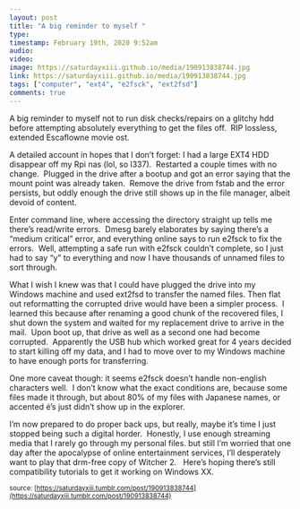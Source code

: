 ```yaml
---
layout: post
title: "A big reminder to myself "
type: 
timestamp: February 19th, 2020 9:52am
audio: 
video: 
image: https://saturdayxiii.github.io/media/190913838744.jpg
link: https://saturdayxiii.github.io/media/190913838744.jpg
tags: ["computer", "ext4", "e2fsck", "ext2fsd"]
comments: true
---
```

A big reminder to myself not to run disk checks/repairs on a glitchy hdd before attempting absolutely everything to get the files off.  RIP lossless, extended Escaflowne movie ost.


A detailed account in hopes that I don’t forget:
I had a large EXT4 HDD disappear off my Rpi nas (lol, so l337).  Restarted a couple times with no change.  Plugged in the drive after a bootup and got an error saying that the mount point was already taken.  Remove the drive from fstab and the error persists, but oddly enough the drive still shows up in the file manager, albeit devoid of content.

Enter command line, where accessing the directory straight up tells me there’s read/write errors.  Dmesg barely elaborates by saying there’s a “medium critical” error, and everything online says to run e2fsck to fix the errors.  Well, attempting a safe run with e2fsck couldn’t complete, so I just had to say “y” to everything and now I have thousands of unnamed files to sort through.

What I wish I knew was that I could have plugged the drive into my Windows machine and used ext2fsd to transfer the named files. Then flat out reformatting the corrupted drive would have been a simpler process.  I learned this because after renaming a good chunk of the recovered files, I shut down the system and waited for my replacement drive to arrive in the mail.  Upon boot up, that drive as well as a second one had become corrupted.  Apparently the USB hub which worked great for 4 years decided to start killing off my data, and I had to move over to my Windows machine to have enough ports for transferring.

One more caveat though: it seems e2fsck doesn’t handle non-english characters well.  I don’t know what the exact conditions are, because some files made it through, but about 80% of my files with Japanese names, or accented é’s just didn’t show up in the explorer.  


I’m now prepared to do proper back ups, but really, maybe it’s time I just stopped being such a digital horder.  Honestly, I use enough streaming media that I rarely go through my personal files. but still I’m worried that one day after the apocalypse of online entertainment services, I’ll desperately want to play that drm-free copy of Witcher 2.   Here’s hoping there’s still compatibility tutorials to get it working on Windows XX.

<small>source: [https://saturdayxiii.tumblr.com/post/190913838744](https://saturdayxiii.tumblr.com/post/190913838744)</small>